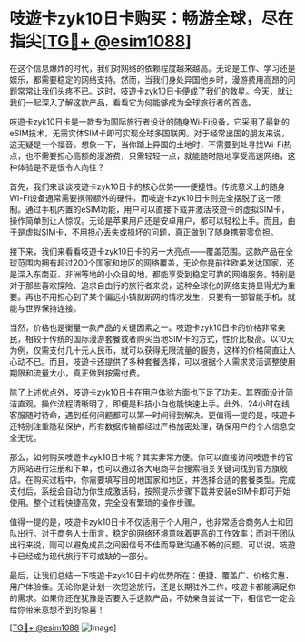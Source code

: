 # 吱遊卡zyk10日卡购买：畅游全球，尽在指尖[[TG💪+ @esim1088](https://t.me/s/esim1088)]

在这个信息爆炸的时代，我们对网络的依赖程度越来越高。无论是工作、学习还是娱乐，都需要稳定的网络支持。然而，当我们身处异国他乡时，漫游费用高昂的问题常常让我们头疼不已。这时，吱遊卡zyk10日卡便成了我们的救星。今天，就让我们一起深入了解这款产品，看看它为何能够成为全球旅行者的首选。

吱遊卡zyk10日卡是一款专为国际旅行者设计的随身Wi-Fi设备，它采用了最新的eSIM技术，无需实体SIM卡即可实现全球多国联网。对于经常出国的朋友来说，这无疑是一个福音。想象一下，当你踏上异国的土地时，不需要到处寻找Wi-Fi热点，也不需要担心高额的漫游费，只需轻轻一点，就能随时随地享受高速网络，这种体验是不是很令人向往？

首先，我们来谈谈吱遊卡zyk10日卡的核心优势——便捷性。传统意义上的随身Wi-Fi设备通常需要携带额外的硬件，而吱遊卡zyk10日卡则完全摆脱了这一限制。通过手机内置的eSIM功能，用户可以直接下载并激活吱遊卡的虚拟SIM卡，操作简单到让人惊叹。无论是苹果用户还是安卓用户，都可以轻松上手。而且，由于是虚拟SIM卡，不用担心丢失或损坏的问题，真正做到了随身携带零负担。

接下来，我们来看看吱遊卡zyk10日卡的另一大亮点——覆盖范围。这款产品在全球范围内拥有超过200个国家和地区的网络覆盖，无论你是前往欧美发达国家，还是深入东南亚、非洲等地的小众目的地，都能享受到稳定可靠的网络服务。特别是对于那些喜欢探险、追求自由行的旅行者来说，这种全球化的网络支持显得尤为重要。再也不用担心到了某个偏远小镇就断网的情况发生，只要有一部智能手机，就能与世界保持连接。

当然，价格也是衡量一款产品的关键因素之一。吱遊卡zyk10日卡的价格非常亲民，相较于传统的国际漫游套餐或者购买当地SIM卡的方式，性价比极高。以10天为例，仅需支付几十元人民币，就可以获得无限流量的服务，这样的价格简直让人心动不已。而且，吱遊卡还提供了多种套餐选择，可以根据个人需求灵活调整使用期限和流量大小，真正做到按需付费。

除了上述优点外，吱遊卡zyk10日卡在用户体验方面也下足了功夫。其界面设计简洁直观，操作流程清晰明了，即便是科技小白也能快速上手。此外，24小时在线客服随时待命，遇到任何问题都可以第一时间得到解决。更值得一提的是，吱遊卡还特别注重隐私保护，所有数据传输都经过严格加密处理，确保用户的个人信息安全无忧。

那么，如何购买吱遊卡zyk10日卡呢？其实非常方便。你可以直接访问吱遊卡的官方网站进行注册和下单，也可以通过各大电商平台搜索相关关键词找到官方旗舰店。在购买过程中，你需要填写目的地国家和地区，并选择合适的套餐类型。完成支付后，系统会自动为你生成激活码，按照提示步骤下载并安装eSIM卡即可开始使用。整个过程快捷高效，完全没有繁琐的操作步骤。

值得一提的是，吱遊卡zyk10日卡不仅适用于个人用户，也非常适合商务人士和团队出行。对于商务人士而言，稳定的网络环境意味着更高的工作效率；而对于团队出行来说，则可以避免成员之间因信号不佳而导致沟通不畅的问题。可以说，吱遊卡已经成为现代旅行不可或缺的一部分。

最后，让我们总结一下吱遊卡zyk10日卡的优势所在：便捷、覆盖广、价格实惠、用户体验佳。无论你是计划一次短途旅行，还是长期驻外工作，吱遊卡都能满足你的需求。如果你还在犹豫是否要入手这款产品，不妨亲自尝试一下，相信它一定会给你带来意想不到的惊喜！

[[TG💪+ @esim1088](https://t.me/s/esim1088) ![Image](https://i.postimg.cc/4NQfJmqS/Snipaste-2025-05-13-00-14-12.png)]